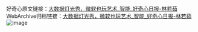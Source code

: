 好奇心原文链接：[大数据灯光秀，微软也玩艺术_智能_好奇心日报-林若茹](https://www.qdaily.com/articles/579.html)
WebArchive归档链接：[大数据灯光秀，微软也玩艺术_智能_好奇心日报-林若茹](http://web.archive.org/web/20170919222352/http://www.qdaily.com/articles/579.html)
![image](http://ww3.sinaimg.cn/large/007d5XDply1g3v43op68oj30u02gde81)